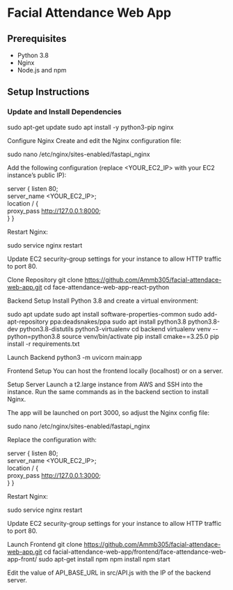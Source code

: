 # Facial Attendance Web App

## Prerequisites
- Python 3.8
- Nginx
- Node.js and npm

## Setup Instructions

### Update and Install Dependencies

sudo apt-get update
sudo apt install -y python3-pip nginx

Configure Nginx
Create and edit the Nginx configuration file:

sudo nano /etc/nginx/sites-enabled/fastapi_nginx

Add the following configuration (replace <YOUR_EC2_IP> with your EC2 instance’s public IP):

server {
    listen 80;   
    server_name <YOUR_EC2_IP>;    
    location / {        
        proxy_pass http://127.0.0.1:8000;    
    }
}

Restart Nginx:

sudo service nginx restart

Update EC2 security-group settings for your instance to allow HTTP traffic to port 80.

Clone Repository
git clone https://github.com/Ammb305/facial-attendace-web-app.git
cd face-attendance-web-app-react-python

Backend Setup
Install Python 3.8 and create a virtual environment:

sudo apt update
sudo apt install software-properties-common
sudo add-apt-repository ppa:deadsnakes/ppa
sudo apt install python3.8 python3.8-dev python3.8-distutils python3-virtualenv
cd backend
virtualenv venv --python=python3.8
source venv/bin/activate
pip install cmake==3.25.0
pip install -r requirements.txt

Launch Backend
python3 -m uvicorn main:app

Frontend Setup
You can host the frontend locally (localhost) or on a server.

Setup Server
Launch a t2.large instance from AWS and SSH into the instance. Run the same commands as in the backend section to install Nginx.

The app will be launched on port 3000, so adjust the Nginx config file:

sudo nano /etc/nginx/sites-enabled/fastapi_nginx

Replace the configuration with:

server {
    listen 80;   
    server_name <YOUR_EC2_IP>;    
    location / {        
        proxy_pass http://127.0.0.1:3000;    
    }
}

Restart Nginx:

sudo service nginx restart

Update EC2 security-group settings for your instance to allow HTTP traffic to port 80.

Launch Frontend
git clone https://github.com/Ammb305/facial-attendace-web-app.git
cd facial-attendance-web-app/frontend/face-attendance-web-app-front/
sudo apt-get install npm
npm install
npm start

Edit the value of API_BASE_URL in src/API.js with the IP of the backend server.

